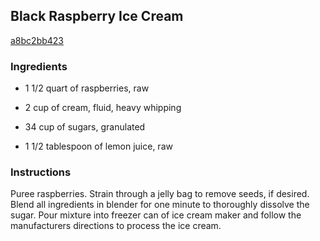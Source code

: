 ## Black Raspberry Ice Cream

[a8bc2bb423](http://www.food.com/recipe/black-raspberry-ice-cream-129801)

### Ingredients

 - 1 1/2 quart of raspberries, raw

 - 2 cup of cream, fluid, heavy whipping

 - 34 cup of sugars, granulated

 - 1 1/2 tablespoon of lemon juice, raw

### Instructions

Puree raspberries. Strain through a jelly bag to remove seeds, if desired. Blend all ingredients in blender for one minute to thoroughly dissolve the sugar. Pour mixture into freezer can of ice cream maker and follow the manufacturers directions to process the ice cream.